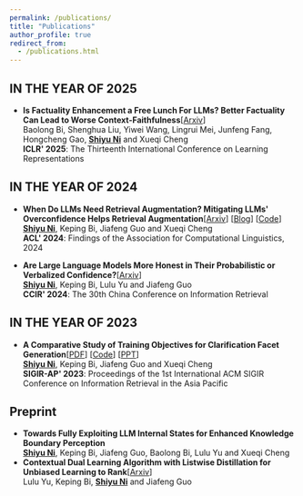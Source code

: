 ```yaml
---
permalink: /publications/
title: "Publications"
author_profile: true
redirect_from: 
  - /publications.html
---
```




## IN THE YEAR OF 2025

- **Is Factuality Enhancement a Free Lunch For LLMs? Better Factuality Can Lead to Worse Context-Faithfulness**[[Arxiv](https://arxiv.org/abs/2404.00216)]  <br>Baolong Bi, Shenghua Liu, Yiwei Wang, Lingrui Mei, Junfeng Fang, Hongcheng Gao, <ins>**Shiyu Ni**</ins> and Xueqi Cheng  <br>**ICLR' 2025**:  The Thirteenth International Conference on Learning Representations

  

## IN THE YEAR OF 2024

- **When Do LLMs Need Retrieval Augmentation? Mitigating LLMs' Overconfidence Helps Retrieval Augmentation**[[Arxiv](https://arxiv.org/abs/2402.11457)] [[Blog](https://mp.weixin.qq.com/s/yhkGXXjYdoM-KIhHGgdjdA)] [[Code](https://github.com/ShiyuNee/When-to-Retrieve)]<br>
  <ins>**Shiyu Ni**</ins>, Keping Bi, Jiafeng Guo and Xueqi Cheng  <br>**ACL' 2024**:  Findings of the Association for Computational Linguistics, 2024

- **Are Large Language Models More Honest in Their Probabilistic or Verbalized Confidence?**[[Arxiv](https://arxiv.org/pdf/2408.09773)]<br>
  <ins>**Shiyu Ni**</ins>, Keping Bi, Lulu Yu and Jiafeng Guo  <br>**CCIR' 2024**: The 30th China Conference on Information Retrieval
  
  

IN THE YEAR OF 2023
------

- **A Comparative Study of Training Objectives for Clarification Facet Generation**[[PDF](https://arxiv.org/pdf/2310.00703v1.pdf)] [[Code](https://github.com/ShiyuNee/Facet-Generation)] [[PPT](https://github.com/ShiyuNee/Facet-Generation/blob/master/SIGIR-AP2023-Shiyu.pptx)] <br>
  <ins>**Shiyu Ni**</ins>, Keping Bi, Jiafeng Guo and Xueqi Cheng  <br>**SIGIR-AP' 2023**: Proceedings of the 1st International ACM SIGIR Conference on Information Retrieval in the Asia Pacific
  
  

## Preprint
- **Towards Fully Exploiting LLM Internal States for Enhanced Knowledge Boundary Perception**<br>
  <ins>**Shiyu Ni**</ins>, Keping Bi, Jiafeng Guo, Baolong Bi, Lulu Yu and Xueqi Cheng
- **Contextual Dual Learning Algorithm with Listwise Distillation for Unbiased Learning to Rank**[[Arxiv](https://arxiv.org/pdf/2408.09817)]  <br>
  Lulu Yu, Keping Bi, <ins>**Shiyu Ni**</ins> and Jiafeng Guo 
